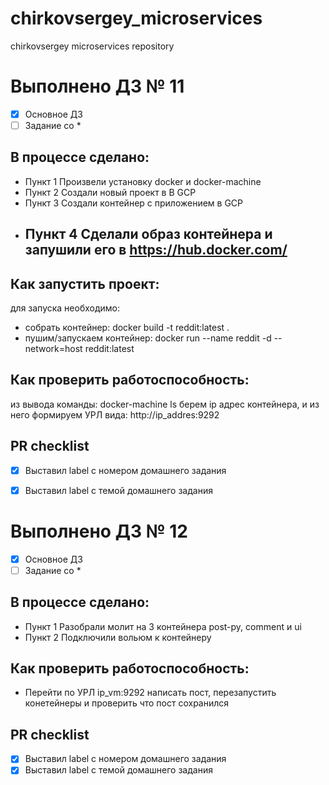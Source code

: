 # chirkovsergey_microservices
chirkovsergey microservices repository


# Выполнено ДЗ № 11

 - [x] Основное ДЗ
 - [ ] Задание со *

## В процессе сделано:

 - Пункт 1
   Произвели установку docker и docker-machine
 - Пункт 2
   Создали новый проект в В GCP 
 - Пункт 3
   Создали контейнер с приложением в GCP 
 - Пункт 4
   Сделали образ контейнера и запушили его в https://hub.docker.com/ 
   ---
## Как запустить проект:
   для запуска необходимо:
   * собрать контейнер: docker build -t reddit:latest .
   * пушим/запускаем контейнер: docker run --name reddit -d --network=host reddit:latest
    
## Как проверить работоспособность:
   из вывода команды: docker-machine ls берем ip адрес контейнера, и из него формируем УРЛ вида: http://ip_addres:9292
  
## PR checklist
 - [x] Выставил label с номером домашнего задания
 - [x] Выставил label с темой домашнего задания

 
# Выполнено ДЗ № 12

 - [x] Основное ДЗ
 - [ ] Задание со *

## В процессе сделано:
 - Пункт 1
   Разобрали молит на 3 контейнера post-py, comment и ui
 - Пункт 2
   Подключили вольюм к контейнеру

## Как проверить работоспособность:
 - Перейти по УРЛ ip_vm:9292 написать пост, перезапустить конетейнеры и проверить что пост сохранился

## PR checklist
 - [x] Выставил label с номером домашнего задания
 - [x] Выставил label с темой домашнего задания
